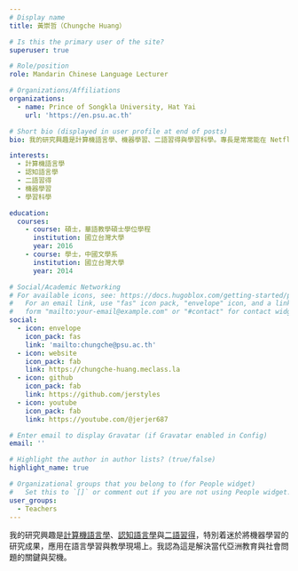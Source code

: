 ```yaml
---
# Display name
title: 黃崇哲（Chungche Huang）

# Is this the primary user of the site?
superuser: true

# Role/position
role: Mandarin Chinese Language Lecturer

# Organizations/Affiliations
organizations:
  - name: Prince of Songkla University, Hat Yai
    url: 'https://en.psu.ac.th'

# Short bio (displayed in user profile at end of posts)
bio: 我的研究興趣是計算機語言學、機器學習、二語習得與學習科學。專長是常常能在 Netflix 的影集中，體悟出人生的大道理。

interests:
  - 計算機語言學
  - 認知語言學
  - 二語習得
  - 機器學習
  - 學習科學

education:
  courses:
    - course: 碩士，華語教學碩士學位學程
      institution: 國立台灣大學
      year: 2016
    - course: 學士，中國文學系
      institution: 國立台灣大學
      year: 2014

# Social/Academic Networking
# For available icons, see: https://docs.hugoblox.com/getting-started/page-builder/#icons
#   For an email link, use "fas" icon pack, "envelope" icon, and a link in the
#   form "mailto:your-email@example.com" or "#contact" for contact widget.
social:
  - icon: envelope
    icon_pack: fas
    link: 'mailto:chungche@psu.ac.th'
  - icon: website
    icon_pack: fab
    link: https://chungche-huang.meclass.la
  - icon: github
    icon_pack: fab
    link: https://github.com/jerstyles
  - icon: youtube
    icon_pack: fab
    link: https://youtube.com/@jerjer687

# Enter email to display Gravatar (if Gravatar enabled in Config)
email: ''

# Highlight the author in author lists? (true/false)
highlight_name: true

# Organizational groups that you belong to (for People widget)
#   Set this to `[]` or comment out if you are not using People widget.
user_groups:
  - Teachers
---
```


我的研究興趣是[計算機語言學](https://en.wikipedia.org/wiki/Computational_linguistics)、[認知語言學](https://en.wikipedia.org/wiki/Cognitive_linguistics)與[二語習得](https://en.wikipedia.org/wiki/Second-language_acquisition)，特別着迷於將機器學習的研究成果，應用在語言學習與教學現場上。我認為這是解決當代亞洲教育與社會問題的關鍵與契機。
